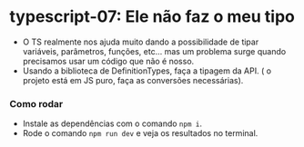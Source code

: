 # typescript-07: Ele não faz o meu tipo

- O TS realmente nos ajuda muito dando a possibilidade de tipar variáveis, parâmetros, funções, etc… mas um problema surge quando precisamos usar um código que não é nosso.
- Usando a biblioteca de DefinitionTypes, faça a tipagem da API. ( o projeto está em JS puro, faça as conversões necessárias).

### Como rodar
- Instale as dependências com o comando `npm i`.
- Rode o comando `npm run dev` e veja os resultados no terminal.
